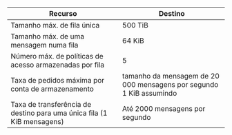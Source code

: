 | Recurso | Destino |
|----------|---------------|
| Tamanho máx. de fila única | 500 TiB |
| Tamanho máx. de uma mensagem numa fila | 64 KiB |
| Número máx. de políticas de acesso armazenadas por fila | 5 |
| Taxa de pedidos máxima por conta de armazenamento | tamanho da mensagem de 20 000 mensagens por segundo 1 KiB assumindo |
| Taxa de transferência de destino para uma única fila (1 KiB mensagens) | Até 2000 mensagens por segundo |
